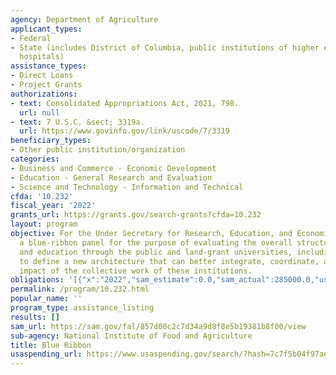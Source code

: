 ```yaml
---
agency: Department of Agriculture
applicant_types:
- Federal
- State (includes District of Columbia, public institutions of higher education and
  hospitals)
assistance_types:
- Direct Loans
- Project Grants
authorizations:
- text: Consolidated Appropriations Act, 2021, 798.
  url: null
- text: 7 U.S.C. &sect; 3319a.
  url: https://www.govinfo.gov/link/uscode/7/3319
beneficiary_types:
- Other public institution/organization
categories:
- Business and Commerce - Economic Development
- Education - General Research and Evaluation
- Science and Technology - Information and Technical
cfda: '10.232'
fiscal_year: '2022'
grants_url: https://grants.gov/search-grants?cfda=10.232
layout: program
objective: For the Under Secretary for Research, Education, and Economics to convene
  a blue-ribbon panel for the purpose of evaluating the overall structure of research
  and education through the public and land-grant universities, including 1890 Institutions,
  to define a new architecture that can better integrate, coordinate, and assess economic
  impact of the collective work of these institutions.
obligations: '[{"x":"2022","sam_estimate":0.0,"sam_actual":285000.0,"usa_spending_actual":0.0},{"x":"2023","sam_estimate":0.0,"sam_actual":0.0,"usa_spending_actual":0.0},{"x":"2024","sam_estimate":0.0,"sam_actual":0.0,"usa_spending_actual":0.0}]'
permalink: /program/10.232.html
popular_name: ''
program_type: assistance_listing
results: []
sam_url: https://sam.gov/fal/857d00c2c7d34a9d8f8e5b19381b8f00/view
sub-agency: National Institute of Food and Agriculture
title: Blue Ribbon
usaspending_url: https://www.usaspending.gov/search/?hash=7c7f5b04f97ae120551c1222786d3e35
---
```


